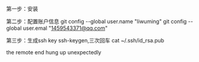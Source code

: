 

第一步：安装

第二步：配置账户信息
git config --global user.name "liwuming"
git config --global user.emal "1459543371@qq.com"

第三步：生成ssh key
ssh-keygen,三次回车
cat ~/.ssh/id_rsa.pub



the remote end hung up unexpectedly

